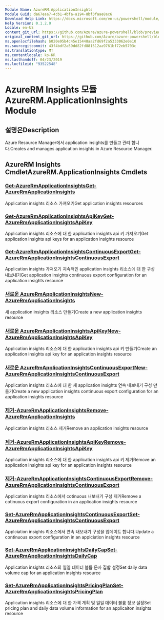 ```yaml
---
Module Name: AzureRM.ApplicationInsights
Module Guid: da67eaa7-4cb1-4bfa-a194-8bf3faae8ac6
Download Help Link: https://docs.microsoft.com/en-us/powershell/module/azurerm.applicationinsights
Help Version: 0.1.2.0
Locale: en-US
content_git_url: https://github.com/Azure/azure-powershell/blob/preview/src/ResourceManager/ApplicationInsights/Commands.ApplicationInsights/help/AzureRM.ApplicationInsights.md
original_content_git_url: https://github.com/Azure/azure-powershell/blob/preview/src/ResourceManager/ApplicationInsights/Commands.ApplicationInsights/help/AzureRM.ApplicationInsights.md
ms.openlocfilehash: b020e95b4c45e15448aa2fd69f2a5333062e0e10
ms.sourcegitcommit: 43f4bdf2a59dd82fd881512aa9761bf72eb5703c
ms.translationtype: MT
ms.contentlocale: ko-KR
ms.lasthandoff: 04/23/2019
ms.locfileid: "93522548"
---
```

# <span data-ttu-id="4d33f-101">AzureRM Insights 모듈</span><span class="sxs-lookup"><span data-stu-id="4d33f-101">AzureRM.ApplicationInsights Module</span></span>
## <span data-ttu-id="4d33f-102">설명은</span><span class="sxs-lookup"><span data-stu-id="4d33f-102">Description</span></span>
<span data-ttu-id="4d33f-103">Azure Resource Manager에서 application insights를 만들고 관리 합니다.</span><span class="sxs-lookup"><span data-stu-id="4d33f-103">Creates and manages application insights in Azure Resource Manager.</span></span>

## <span data-ttu-id="4d33f-104">AzureRM Insights Cmdlet</span><span class="sxs-lookup"><span data-stu-id="4d33f-104">AzureRM.ApplicationInsights Cmdlets</span></span>
### [<span data-ttu-id="4d33f-105">Get-AzureRmApplicationInsights</span><span class="sxs-lookup"><span data-stu-id="4d33f-105">Get-AzureRmApplicationInsights</span></span>](Get-AzureRmApplicationInsights.md)
<span data-ttu-id="4d33f-106">Application insights 리소스 가져오기</span><span class="sxs-lookup"><span data-stu-id="4d33f-106">Get application insights resources</span></span>

### [<span data-ttu-id="4d33f-107">Get-AzureRmApplicationInsightsApiKey</span><span class="sxs-lookup"><span data-stu-id="4d33f-107">Get-AzureRmApplicationInsightsApiKey</span></span>](Get-AzureRmApplicationInsightsApiKey.md)
<span data-ttu-id="4d33f-108">Application insights 리소스에 대 한 application insights api 키 가져오기</span><span class="sxs-lookup"><span data-stu-id="4d33f-108">Get application insights api keys for an application insights resource</span></span>

### [<span data-ttu-id="4d33f-109">Get-AzureRmApplicationInsightsContinuousExport</span><span class="sxs-lookup"><span data-stu-id="4d33f-109">Get-AzureRmApplicationInsightsContinuousExport</span></span>](Get-AzureRmApplicationInsightsContinuousExport.md)
<span data-ttu-id="4d33f-110">Application insights 가져오기 지속적인 application insights 리소스에 대 한 구성 내보내기</span><span class="sxs-lookup"><span data-stu-id="4d33f-110">Get application insights continuous export configuration for an application insights resource</span></span>

### [<span data-ttu-id="4d33f-111">새로운 AzureRmApplicationInsights</span><span class="sxs-lookup"><span data-stu-id="4d33f-111">New-AzureRmApplicationInsights</span></span>](New-AzureRmApplicationInsights.md)
<span data-ttu-id="4d33f-112">새 application insights 리소스 만들기</span><span class="sxs-lookup"><span data-stu-id="4d33f-112">Create a new application insights resource</span></span>

### [<span data-ttu-id="4d33f-113">새로운 AzureRmApplicationInsightsApiKey</span><span class="sxs-lookup"><span data-stu-id="4d33f-113">New-AzureRmApplicationInsightsApiKey</span></span>](New-AzureRmApplicationInsightsApiKey.md)
<span data-ttu-id="4d33f-114">Application insights 리소스에 대 한 application insights api 키 만들기</span><span class="sxs-lookup"><span data-stu-id="4d33f-114">Create an application insights api key for an application insights resource</span></span>

### [<span data-ttu-id="4d33f-115">새로운 AzureRmApplicationInsightsContinuousExport</span><span class="sxs-lookup"><span data-stu-id="4d33f-115">New-AzureRmApplicationInsightsContinuousExport</span></span>](New-AzureRmApplicationInsightsContinuousExport.md)
<span data-ttu-id="4d33f-116">Application insights 리소스에 대 한 새 application insights 연속 내보내기 구성 만들기</span><span class="sxs-lookup"><span data-stu-id="4d33f-116">Create a new application insights continuous export configuration for an application insights resource</span></span>

### [<span data-ttu-id="4d33f-117">제거-AzureRmApplicationInsights</span><span class="sxs-lookup"><span data-stu-id="4d33f-117">Remove-AzureRmApplicationInsights</span></span>](Remove-AzureRmApplicationInsights.md)
<span data-ttu-id="4d33f-118">Application insights 리소스 제거</span><span class="sxs-lookup"><span data-stu-id="4d33f-118">Remove an application insights resource</span></span>

### [<span data-ttu-id="4d33f-119">제거-AzureRmApplicationInsightsApiKey</span><span class="sxs-lookup"><span data-stu-id="4d33f-119">Remove-AzureRmApplicationInsightsApiKey</span></span>](Remove-AzureRmApplicationInsightsApiKey.md)
<span data-ttu-id="4d33f-120">Application insights 리소스에 대 한 application insights api 키 제거</span><span class="sxs-lookup"><span data-stu-id="4d33f-120">Remove an application insights api key for an application insights resource</span></span>

### [<span data-ttu-id="4d33f-121">제거-AzureRmApplicationInsightsContinuousExport</span><span class="sxs-lookup"><span data-stu-id="4d33f-121">Remove-AzureRmApplicationInsightsContinuousExport</span></span>](Remove-AzureRmApplicationInsightsContinuousExport.md)
<span data-ttu-id="4d33f-122">Application insights 리소스에서 cotinuous 내보내기 구성 제거</span><span class="sxs-lookup"><span data-stu-id="4d33f-122">Remove a cotinuous export configuration in an application insights resource</span></span>

### [<span data-ttu-id="4d33f-123">Set-AzureRmApplicationInsightsContinuousExport</span><span class="sxs-lookup"><span data-stu-id="4d33f-123">Set-AzureRmApplicationInsightsContinuousExport</span></span>](Set-AzureRmApplicationInsightsContinuousExport.md)
<span data-ttu-id="4d33f-124">Applciation insights 리소스에서 연속 내보내기 구성을 업데이트 합니다.</span><span class="sxs-lookup"><span data-stu-id="4d33f-124">Update a continuous export configuration in an applciation insights resource</span></span>

### [<span data-ttu-id="4d33f-125">Set-AzureRmApplicationInsightsDailyCap</span><span class="sxs-lookup"><span data-stu-id="4d33f-125">Set-AzureRmApplicationInsightsDailyCap</span></span>](Set-AzureRmApplicationInsightsDailyCap.md)
<span data-ttu-id="4d33f-126">Application insights 리소스의 일일 데이터 볼륨 문자 집합 설정</span><span class="sxs-lookup"><span data-stu-id="4d33f-126">Set daily data volume cap for an application insights resource</span></span>

### [<span data-ttu-id="4d33f-127">Set-AzureRmApplicationInsightsPricingPlan</span><span class="sxs-lookup"><span data-stu-id="4d33f-127">Set-AzureRmApplicationInsightsPricingPlan</span></span>](Set-AzureRmApplicationInsightsPricingPlan.md)
<span data-ttu-id="4d33f-128">Application insights 리소스에 대 한 가격 계획 및 일일 데이터 볼륨 정보 설정</span><span class="sxs-lookup"><span data-stu-id="4d33f-128">Set pricing plan and daily data volume information for an applicaiton insights resource</span></span>

